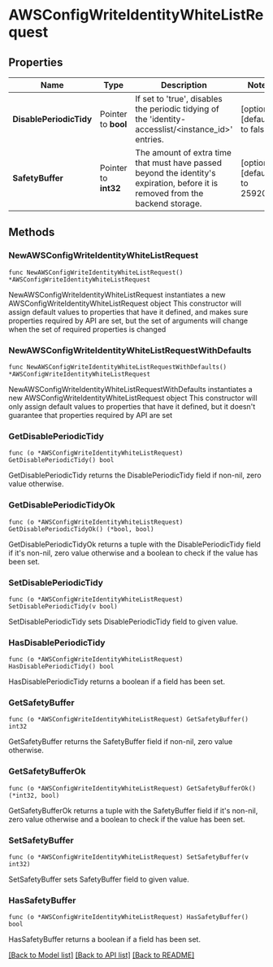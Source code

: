 # AWSConfigWriteIdentityWhiteListRequest


## Properties

Name | Type | Description | Notes
------------ | ------------- | ------------- | -------------
**DisablePeriodicTidy** | Pointer to **bool** | If set to &#x27;true&#x27;, disables the periodic tidying of the &#x27;identity-accesslist/&lt;instance_id&gt;&#x27; entries. | [optional] [default to false]
**SafetyBuffer** | Pointer to **int32** | The amount of extra time that must have passed beyond the identity&#x27;s expiration, before it is removed from the backend storage. | [optional] [default to 259200]



## Methods


### NewAWSConfigWriteIdentityWhiteListRequest

`func NewAWSConfigWriteIdentityWhiteListRequest() *AWSConfigWriteIdentityWhiteListRequest`

NewAWSConfigWriteIdentityWhiteListRequest instantiates a new AWSConfigWriteIdentityWhiteListRequest object
This constructor will assign default values to properties that have it defined,
and makes sure properties required by API are set, but the set of arguments
will change when the set of required properties is changed

### NewAWSConfigWriteIdentityWhiteListRequestWithDefaults

`func NewAWSConfigWriteIdentityWhiteListRequestWithDefaults() *AWSConfigWriteIdentityWhiteListRequest`

NewAWSConfigWriteIdentityWhiteListRequestWithDefaults instantiates a new AWSConfigWriteIdentityWhiteListRequest object
This constructor will only assign default values to properties that have it defined,
but it doesn't guarantee that properties required by API are set


### GetDisablePeriodicTidy

`func (o *AWSConfigWriteIdentityWhiteListRequest) GetDisablePeriodicTidy() bool`

GetDisablePeriodicTidy returns the DisablePeriodicTidy field if non-nil, zero value otherwise.

### GetDisablePeriodicTidyOk

`func (o *AWSConfigWriteIdentityWhiteListRequest) GetDisablePeriodicTidyOk() (*bool, bool)`

GetDisablePeriodicTidyOk returns a tuple with the DisablePeriodicTidy field if it's non-nil, zero value otherwise
and a boolean to check if the value has been set.

### SetDisablePeriodicTidy

`func (o *AWSConfigWriteIdentityWhiteListRequest) SetDisablePeriodicTidy(v bool)`

SetDisablePeriodicTidy sets DisablePeriodicTidy field to given value.


### HasDisablePeriodicTidy

`func (o *AWSConfigWriteIdentityWhiteListRequest) HasDisablePeriodicTidy() bool`

HasDisablePeriodicTidy returns a boolean if a field has been set.




### GetSafetyBuffer

`func (o *AWSConfigWriteIdentityWhiteListRequest) GetSafetyBuffer() int32`

GetSafetyBuffer returns the SafetyBuffer field if non-nil, zero value otherwise.

### GetSafetyBufferOk

`func (o *AWSConfigWriteIdentityWhiteListRequest) GetSafetyBufferOk() (*int32, bool)`

GetSafetyBufferOk returns a tuple with the SafetyBuffer field if it's non-nil, zero value otherwise
and a boolean to check if the value has been set.

### SetSafetyBuffer

`func (o *AWSConfigWriteIdentityWhiteListRequest) SetSafetyBuffer(v int32)`

SetSafetyBuffer sets SafetyBuffer field to given value.


### HasSafetyBuffer

`func (o *AWSConfigWriteIdentityWhiteListRequest) HasSafetyBuffer() bool`

HasSafetyBuffer returns a boolean if a field has been set.









[[Back to Model list]](../README.md#documentation-for-models) [[Back to API list]](../README.md#documentation-for-api-endpoints) [[Back to README]](../README.md)


